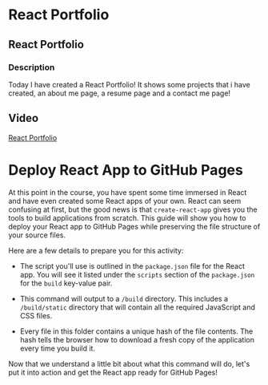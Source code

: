 # React Portfolio

## React Portfolio

### Description

Today I have created a React Portfolio! It shows some projects that i have created, an about me page, a resume page and a contact me page!

## Video

[React Portfolio](https://drive.google.com/file/d/1-UarbR4E49cfO5UEXvxkD1HHipJCTHB4/view)

# Deploy React App to GitHub Pages

At this point in the course, you have spent some time immersed in React and have even created some React apps of your own. React can seem confusing at first, but the good news is that `create-react-app` gives you the tools to build applications from scratch. This guide will show you how to deploy your React app to GitHub Pages while preserving the file structure of your source files.

Here are a few details to prepare you for this activity:

- The script you'll use is outlined in the `package.json` file for the React app. You will see it listed under the `scripts` section of the `package.json` for the `build` key-value pair.

- This command will output to a `/build` directory. This includes a `/build/static` directory that will contain all the required JavaScript and CSS files.

- Every file in this folder contains a unique hash of the file contents. The hash tells the browser how to download a fresh copy of the application every time you build it.

Now that we understand a little bit about what this command will do, let's put it into action and get the React app ready for GitHub Pages!
